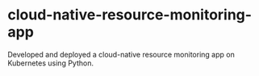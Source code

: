 # cloud-native-resource-monitoring-app
Developed and deployed a cloud-native resource monitoring app on Kubernetes using Python.
